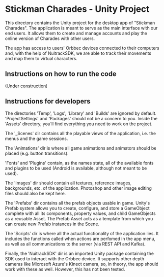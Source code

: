 # Stickman Charades - Unity Project

This directory contains the Unity project for the desktop app of "Stickman Charades".
The application is meant to serve as the main interface with our end users.
It allows them to create and manage accounts and play the online version of Charades with other users.

The app has access to users' Orbbec devices connected to their computers and, with the help of NuitrackSDK, we are able to track their movements and map them to virtual characters.

## Instructions on how to run the code

(Under construction)

## Instructions for developers

The directories 'Temp', 'Logs', 'Library' and 'Builds' are ignored by default.
'ProjectSettings' and 'Packages' should not be a concern to you.
Inside the 'Assets' directory, you'll find everything you need to work on the project.

The '_Scenes' dir contains all the playable views of the application, i.e. the menus and the game sessions.

The 'Animations' dir is where all game animations and animators should be placed (e.g. button transitions).

'Fonts' and 'Plugins' contain, as the names state, all of the available fonts and plugins to be used (Android is available, although not meant to be used).

The 'Images' dir should contain all textures, reference images, backgrounds, etc. of the application. 
Photoshop and other image editing files should also be kept here.

The 'Prefabs' dir contains all the prefab objects usable in game.
Unity's Prefab system allows you to create, configure, and store a GameObject complete with all its components, property values, and child GameObjects as a reusable Asset.
The Prefab Asset acts as a template from which you can create new Prefab instances in the Scene.

The 'Scripts' dir is where all the actual functionality of the application lies.
It includes the functions called when actions are perfomed in the app menu, as well as all communications to the server (via REST API and Kafka).

Finally, the 'NuitrackSDK' dir is an imported Unity package containing the SDK used to interact with the Orbbec device.
It supports other depth cameras like Microsoft Azure's Kinect camera, so, in theory, the app should work with these as well.
However, this has not been tested.

